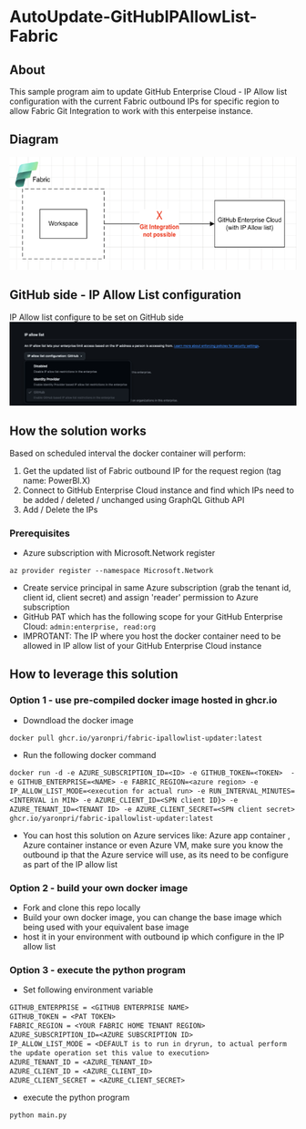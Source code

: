 # AutoUpdate-GitHubIPAllowList-Fabric

## About
This sample program aim to update GitHub Enterprise Cloud - IP Allow list configuration with the current Fabric outbound IPs for specific region to allow Fabric Git Integration to work with this enterpeise instance.

## Diagram
![alt text](img/fabric-ip-allow-list.png)

## GitHub side - IP Allow List configuration
IP Allow list configure to be set on GitHub side
![alt text](img/configuration.png)

## How the solution works
Based on scheduled interval the docker container will perform:
1. Get the updated list of Fabric outbound IP for the request region (tag name: PowerBI.X) 
1. Connect to GitHub Enterprise Cloud instance and find which IPs need to be added / deleted / unchanged using GraphQL Github API
1. Add / Delete the IPs

### Prerequisites

- Azure subscription with Microsoft.Network register
```
az provider register --namespace Microsoft.Network
```
- Create service principal in same Azure subscription (grab the tenant id, client id, client secret) and assign 'reader' permission to Azure subscription
- GitHub PAT which has the following scope for your GitHub Enterprise Cloud: ```admin:enterprise, read:org```
- IMPROTANT: The IP where you host the docker container need to be allowed in IP allow list of your GitHub Enterprise Cloud instance

## How to leverage this solution
### Option 1 - use pre-compiled docker image hosted in ghcr.io
- Downdload the docker image
```
docker pull ghcr.io/yaronpri/fabric-ipallowlist-updater:latest
```
- Run the following docker command
```
docker run -d -e AZURE_SUBSCRIPTION_ID=<ID> -e GITHUB_TOKEN=<TOKEN>  -e GITHUB_ENTERPRISE=<NAME> -e FABRIC_REGION=<azure region> -e IP_ALLOW_LIST_MODE=<execution for actual run> -e RUN_INTERVAL_MINUTES=<INTERVAL in MIN> -e AZURE_CLIENT_ID=<SPN client ID}> -e AZURE_TENANT_ID=<TENANT ID> -e AZURE_CLIENT_SECRET=<SPN client secret> ghcr.io/yaronpri/fabric-ipallowlist-updater:latest
```

- You can host this solution on Azure services like: Azure app container , Azure container instance or even Azure VM, make sure you know the outbound ip that the Azure service will use, as its need to be configure as part of the IP allow list

### Option 2 - build your own docker image
- Fork and clone this repo locally
- Build your own docker image, you can change the base image which being used with your equivalent base image
- host it in your environment with outbound ip which configure in the IP allow list

### Option 3 - execute the python program
- Set following environment variable
```
GITHUB_ENTERPRISE = <GITHUB ENTERPRISE NAME>
GITHUB_TOKEN = <PAT TOKEN>
FABRIC_REGION = <YOUR FABRIC HOME TENANT REGION>
AZURE_SUBSCRIPTION_ID=<AZURE SUBSCRIPTION ID>
IP_ALLOW_LIST_MODE = <DEFAULT is to run in dryrun, to actual perform the update operation set this value to execution>
AZURE_TENANT_ID = <AZURE_TENANT_ID>
AZURE_CLIENT_ID = <AZURE_CLIENT_ID>
AZURE_CLIENT_SECRET = <AZURE_CLIENT_SECRET>
```
- execute the python program 
```
python main.py
```